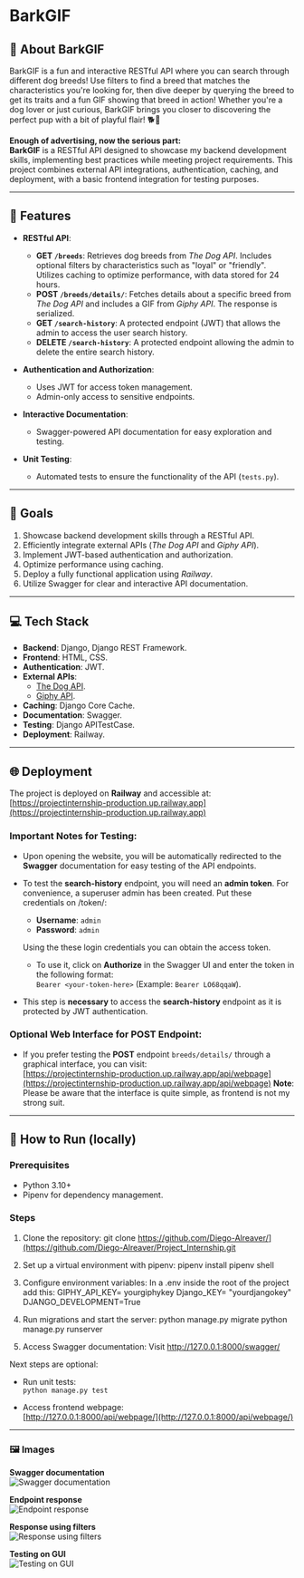 # BarkGIF
## 🐾 About BarkGIF

BarkGIF is a fun and interactive RESTful API where you can search through different dog breeds! Use filters to find a breed that matches the characteristics you're looking for, then dive deeper by querying the breed to get its traits and a fun GIF showing that breed in action! Whether you're a dog lover or just curious, BarkGIF brings you closer to discovering the perfect pup with a bit of playful flair! 🐕🎉

**Enough of advertising, now the serious part:**  
**BarkGIF** is a RESTful API designed to showcase my backend development skills, implementing best practices while meeting project requirements. This project combines external API integrations, authentication, caching, and deployment, with a basic frontend integration for testing purposes.

---

## 🌟 Features

- **RESTful API**:
  - **GET `/breeds`**: Retrieves dog breeds from *The Dog API*. Includes optional filters by characteristics such as "loyal" or "friendly". Utilizes caching to optimize performance, with data stored for 24 hours.
  - **POST `/breeds/details/`**: Fetches details about a specific breed from *The Dog API* and includes a GIF from *Giphy API*. The response is serialized.
  - **GET `/search-history`**: A protected endpoint (JWT) that allows the admin to access the user search history.
  - **DELETE `/search-history`**: A protected endpoint allowing the admin to delete the entire search history.

- **Authentication and Authorization**:
  - Uses JWT for access token management.
  - Admin-only access to sensitive endpoints.

- **Interactive Documentation**:
  - Swagger-powered API documentation for easy exploration and testing.

- **Unit Testing**:
  - Automated tests to ensure the functionality of the API (`tests.py`).

---

## 🎯 Goals

1. Showcase backend development skills through a RESTful API.  
2. Efficiently integrate external APIs (*The Dog API* and *Giphy API*).  
3. Implement JWT-based authentication and authorization.  
4. Optimize performance using caching.  
5. Deploy a fully functional application using *Railway*.  
6. Utilize Swagger for clear and interactive API documentation.

---

## 💻 Tech Stack

- **Backend**: Django, Django REST Framework.  
- **Frontend**: HTML, CSS.
- **Authentication**: JWT.
- **External APIs**: 
  - [The Dog API](https://thedogapi.com).  
  - [Giphy API](https://developers.giphy.com).  
- **Caching**: Django Core Cache.
- **Documentation**: Swagger.  
- **Testing**: Django APITestCase.  
- **Deployment**: Railway.  

---

## 🌐 Deployment

The project is deployed on **Railway** and accessible at:  
[https://projectinternship-production.up.railway.app](https://projectinternship-production.up.railway.app)

### Important Notes for Testing:
- Upon opening the website, you will be automatically redirected to the **Swagger** documentation for easy testing of the API endpoints.
- To test the **search-history** endpoint, you will need an **admin token**. For convenience, a superuser admin has been created. Put these credentials on /token/:
   - **Username**: `admin`
   - **Password**: `admin`
   
   Using the these login credentials you can obtain the access token.
   - To use it, click on **Authorize** in the Swagger UI and enter the token in the following format:  
     `Bearer <your-token-here>` (Example: `Bearer LO68qqaW`).

- This step is **necessary** to access the **search-history** endpoint as it is protected by JWT authentication.
  
### Optional Web Interface for POST Endpoint:
- If you prefer testing the **POST** endpoint `breeds/details/` through a graphical interface, you can visit:  
  [https://projectinternship-production.up.railway.app/api/webpage](https://projectinternship-production.up.railway.app/api/webpage)
**Note**: Please be aware that the interface is quite simple, as frontend is not my strong suit.

---

## 🚀 How to Run (locally)

### Prerequisites
- Python 3.10+
- Pipenv for dependency management.

### Steps
1. Clone the repository:
   git clone https://github.com/Diego-Alreaver/](https://github.com/Diego-Alreaver/Project_Internship.git
   
2. Set up a virtual environment with pipenv:
   pipenv install
   pipenv shell
   
3. Configure environment variables:
   In a .env inside the root of the project add this:
       GIPHY_API_KEY= yourgiphykey
       Django_KEY= "yourdjangokey"
       DJANGO_DEVELOPMENT=True
      
4. Run migrations and start the server:
   python manage.py migrate
   python manage.py runserver

5. Access Swagger documentation:
   Visit http://127.0.0.1:8000/swagger/

Next steps are optional:

- Run unit tests:  
  `python manage.py test`

- Access frontend webpage:  
  [http://127.0.0.1:8000/api/webpage/](http://127.0.0.1:8000/api/webpage/)

---

### 🖼️ Images

**Swagger documentation**  
![Swagger documentation](https://github.com/user-attachments/assets/94a703d7-2d73-499c-a3f6-eb3585d80004)

**Endpoint response**  
![Endpoint response](https://github.com/user-attachments/assets/917368d9-ce26-4b5d-9caa-a7283afefbdd)

**Response using filters**  
![Response using filters](https://github.com/user-attachments/assets/632c8548-2574-4c8b-8a8a-5cc70960d0ef)

**Testing on GUI**  
![Testing on GUI](https://github.com/user-attachments/assets/e38468c1-d260-4220-abb1-ca1a3114fcf1)
